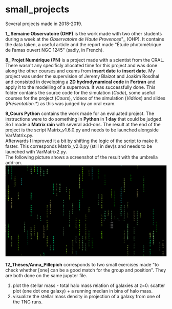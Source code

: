 # small_projects
Several projects made in 2018-2019. 

**1_ Semaine Observatoire (OHP)** is the work made with two other students during a week at the _Observatoire de Haute Provences_"_ (OHP). It contains the data taken, a useful article and the report made "Étude photométrique de l’amas ouvert NGC 1245" (sadly, in French).  

**8_ Projet Numérique (PN)** is a project made with a scientist from the CRAL. There wasn't any specificly allocated time for this project and was done along the other courses and exams from **insert date** to **insert date**. My project was under the supervision of Jeremy Blaizot and Joakim Rosdhal and consisted in developing a __2D hydrodynamical code__ in __Fortran__ and apply it to the modelling of a supernova. It was successfully done. This folder contains the source code for the simulation (_Code_), some useful courses for the project (_Cours_), videos of the simulation (_Vidéos_) and slides (_Présentation.*_) as this was judged by an oral exam.  

**9_Cours Python** contains the work made for an evaluated project. The instructions were to do something in __Python__ in __1 day__ that could be judged. So I made a __Matrix rain__ with several add-ons. The result at the end of the project is the script Matrix_v1.6.0.py and needs to be launched alongside VarMatrix.py.   
Afterwards I improved it a bit by shifting the logic of the script to make it faster. This corresponds Matrix_v2.0.py (still in dev)s and needs to be launched with VarMatrix2.py.  
The following picture shows a screenshot of the result with the umbrella add-on. 
![](9_Cours%20Python/Images/Matrix_umb.png)

**12_Thèses/Anna_Pillepich** corresponds to two small exercises made "to check whether [one] can be a good match for the group and position". They are both done on the same jupyter file.
1. plot the stellar mass - total halo mass relation of galaxies at z=0: scatter plot (one dot one galaxy) + a running median in bins of halo mass.  
2. visualize the stellar mass density in projection of a galaxy from one of the TNG runs.

